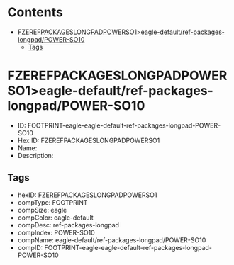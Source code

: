 



Contents
========

* [FZEREFPACKAGESLONGPADPOWERSO1>eagle-default/ref-packages-longpad/POWER-SO10](#fzerefpackageslongpadpowerso1eagle-defaultref-packages-longpadpower-so10)
	* [Tags](#tags)

# FZEREFPACKAGESLONGPADPOWERSO1>eagle-default/ref-packages-longpad/POWER-SO10

- ID: FOOTPRINT-eagle-eagle-default-ref-packages-longpad-POWER-SO10
- Hex ID: FZEREFPACKAGESLONGPADPOWERSO1
- Name: 
- Description: 

## Tags

- hexID: FZEREFPACKAGESLONGPADPOWERSO1
- oompType: FOOTPRINT
- oompSize: eagle
- oompColor: eagle-default
- oompDesc: ref-packages-longpad
- oompIndex: POWER-SO10
- oompName: eagle-default/ref-packages-longpad/POWER-SO10
- oompID: FOOTPRINT-eagle-eagle-default-ref-packages-longpad-POWER-SO10
